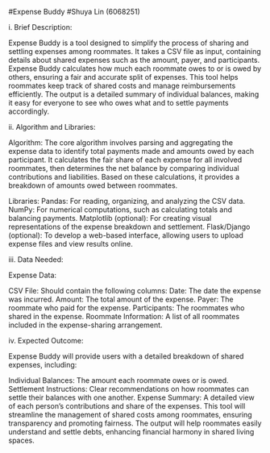 #Expense Buddy #Shuya Lin (6068251)

i. Brief Description:

Expense Buddy is a tool designed to simplify the process of sharing and settling expenses among roommates. It takes a CSV file as input, containing details about shared expenses such as the amount, payer, and participants. Expense Buddy calculates how much each roommate owes to or is owed by others, ensuring a fair and accurate split of expenses. This tool helps roommates keep track of shared costs and manage reimbursements efficiently. The output is a detailed summary of individual balances, making it easy for everyone to see who owes what and to settle payments accordingly.

ii. Algorithm and Libraries:

Algorithm: The core algorithm involves parsing and aggregating the expense data to identify total payments made and amounts owed by each participant. It calculates the fair share of each expense for all involved roommates, then determines the net balance by comparing individual contributions and liabilities. Based on these calculations, it provides a breakdown of amounts owed between roommates.

Libraries: Pandas: For reading, organizing, and analyzing the CSV data. NumPy: For numerical computations, such as calculating totals and balancing payments. Matplotlib (optional): For creating visual representations of the expense breakdown and settlement. Flask/Django (optional): To develop a web-based interface, allowing users to upload expense files and view results online.

iii. Data Needed:

Expense Data:

CSV File: Should contain the following columns: Date: The date the expense was incurred. Amount: The total amount of the expense. Payer: The roommate who paid for the expense. Participants: The roommates who shared in the expense. Roommate Information: A list of all roommates included in the expense-sharing arrangement.

iv. Expected Outcome:

Expense Buddy will provide users with a detailed breakdown of shared expenses, including:

Individual Balances: The amount each roommate owes or is owed. Settlement Instructions: Clear recommendations on how roommates can settle their balances with one another. Expense Summary: A detailed view of each person’s contributions and share of the expenses. This tool will streamline the management of shared costs among roommates, ensuring transparency and promoting fairness. The output will help roommates easily understand and settle debts, enhancing financial harmony in shared living spaces.
